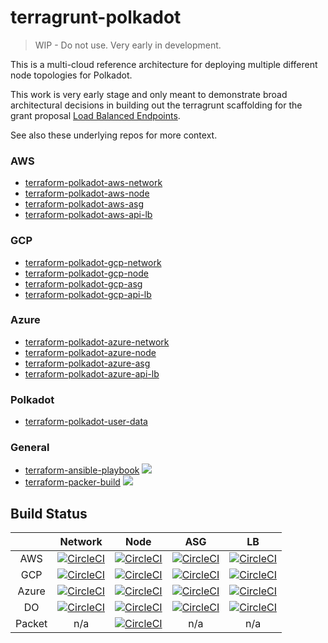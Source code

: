 # terragrunt-polkadot

> WIP - Do not use. Very early in development.

This is a multi-cloud reference architecture for deploying multiple different node topologies for Polkadot.

This work is very early stage and only meant to demonstrate broad architectural decisions in building out the
terragrunt scaffolding for the grant proposal [Load Balanced Endpoints](https://github.com/w3f/Web3-collaboration/pull/250).

See also these underlying repos for more context.

### AWS 
- [terraform-polkadot-aws-network](https://github.com/insight-infrastructure/terraform-polkadot-aws-network)
- [terraform-polkadot-aws-node](https://github.com/insight-infrastructure/terraform-polkadot-aws-sentry-node)
- [terraform-polkadot-aws-asg](https://github.com/insight-infrastructure/terraform-polkadot-aws-asg)
- [terraform-polkadot-aws-api-lb](https://github.com/insight-infrastructure/terraform-polkadot-aws-api-lb)

### GCP 
- [terraform-polkadot-gcp-network](https://github.com/insight-infrastructure/terraform-polkadot-gcp-network)
- [terraform-polkadot-gcp-node](https://github.com/insight-infrastructure/terraform-polkadot-gcp-sentry-node)
- [terraform-polkadot-gcp-asg](https://github.com/insight-infrastructure/terraform-polkadot-gcp-asg)
- [terraform-polkadot-gcp-api-lb](https://github.com/insight-infrastructure/terraform-polkadot-gcp-api-lb)

### Azure 

- [terraform-polkadot-azure-network](https://github.com/insight-infrastructure/terraform-polkadot-azure-network)
- [terraform-polkadot-azure-node](https://github.com/insight-infrastructure/terraform-polkadot-azure-sentry-node)
- [terraform-polkadot-azure-asg](https://github.com/insight-infrastructure/terraform-polkadot-azure-asg)
- [terraform-polkadot-azure-api-lb](https://github.com/insight-infrastructure/terraform-polkadot-azure-api-lb)

### Polkadot 
- [terraform-polkadot-user-data](https://github.com/insight-infrastructure/terraform-polkadot-user-data)

### General 
- [terraform-ansible-playbook](https://github.com/insight-infrastructure/terraform-aws-ansible-playbook) ![](https://img.shields.io/github/v/release/insight-infrastructure/terraform-aws-ansible-playbook?style=svg)
- [terraform-packer-build](https://github.com/insight-infrastructure/terraform-packer-build) ![](https://img.shields.io/github/v/release/insight-infrastructure/terraform-packer-build?style=svg)


## Build Status
|       |                                                                                                                       Network                                                                 |                                                                                                                      Node                                                               |                                                                                                                    ASG                                                                |                                                                                                                     LB                                                                      |
|:-----:|:---------------------------------------------------------------------------------------------------------------------------------------------------------------------------------------------:|:---------------------------------------------------------------------------------------------------------------------------------------------------------------------------------------:|:-------------------------------------------------------------------------------------------------------------------------------------------------------------------------------------:|:-------------------------------------------------------------------------------------------------------------------------------------------------------------------------------------------:|
|  AWS  |   [![CircleCI](https://circleci.com/gh/insight-infrastructure/terraform-polkadot-aws-network.svg?style=svg)](https://circleci.com/gh/insight-infrastructure/terraform-polkadot-aws-network)   |   [![CircleCI](https://circleci.com/gh/insight-infrastructure/terraform-polkadot-aws-node.svg?style=svg)](https://circleci.com/gh/insight-infrastructure/terraform-polkadot-aws-node)   | [![CircleCI](https://circleci.com/gh/insight-infrastructure/terraform-polkadot-aws-asg.svg?style=svg)](https://circleci.com/gh/insight-infrastructure/terraform-polkadot-aws-asg)     | [![CircleCI](https://circleci.com/gh/insight-infrastructure/terraform-polkadot-aws-api-lb.svg?style=svg)](https://circleci.com/gh/insight-infrastructure/terraform-polkadot-aws-api-lb)     |
|  GCP  |   [![CircleCI](https://circleci.com/gh/insight-infrastructure/terraform-polkadot-gcp-network.svg?style=svg)](https://circleci.com/gh/insight-infrastructure/terraform-polkadot-gcp-network)   |   [![CircleCI](https://circleci.com/gh/insight-infrastructure/terraform-polkadot-gcp-node.svg?style=svg)](https://circleci.com/gh/insight-infrastructure/terraform-polkadot-gcp-node)   | [![CircleCI](https://circleci.com/gh/insight-infrastructure/terraform-polkadot-gcp-asg.svg?style=svg)](https://circleci.com/gh/insight-infrastructure/terraform-polkadot-gcp-asg)     | [![CircleCI](https://circleci.com/gh/insight-infrastructure/terraform-polkadot-gcp-api-lb.svg?style=svg)](https://circleci.com/gh/insight-infrastructure/terraform-polkadot-gcp-api-lb)     |
| Azure | [![CircleCI](https://circleci.com/gh/insight-infrastructure/terraform-polkadot-azure-network.svg?style=svg)](https://circleci.com/gh/insight-infrastructure/terraform-polkadot-azure-network) | [![CircleCI](https://circleci.com/gh/insight-infrastructure/terraform-polkadot-azure-node.svg?style=svg)](https://circleci.com/gh/insight-infrastructure/terraform-polkadot-azure-node) | [![CircleCI](https://circleci.com/gh/insight-infrastructure/terraform-polkadot-azure-asg.svg?style=svg)](https://circleci.com/gh/insight-infrastructure/terraform-polkadot-azure-asg) | [![CircleCI](https://circleci.com/gh/insight-infrastructure/terraform-polkadot-azure-api-lb.svg?style=svg)](https://circleci.com/gh/insight-infrastructure/terraform-polkadot-azure-api-lb) |
| DO  |    [![CircleCI](https://circleci.com/gh/insight-infrastructure/terraform-polkadot-do-network.svg?style=svg)](https://circleci.com/gh/insight-infrastructure/terraform-polkadot-do-network)    |    [![CircleCI](https://circleci.com/gh/insight-infrastructure/terraform-polkadot-do-node.svg?style=svg)](https://circleci.com/gh/insight-infrastructure/terraform-polkadot-do-node)    | [![CircleCI](https://circleci.com/gh/insight-infrastructure/terraform-polkadot-do-asg.svg?style=svg)](https://circleci.com/gh/insight-infrastructure/terraform-polkadot-do-asg)       | [![CircleCI](https://circleci.com/gh/insight-infrastructure/terraform-polkadot-do-api-lb.svg?style=svg)](https://circleci.com/gh/insight-infrastructure/terraform-polkadot-do-api-lb)       |
| Packet | n/a |   [![CircleCI](https://circleci.com/gh/insight-infrastructure/terraform-polkadot-packet-node.svg?style=svg)](https://circleci.com/gh/insight-infrastructure/terraform-polkadot-do-node)    |n/a  | n/a | 



